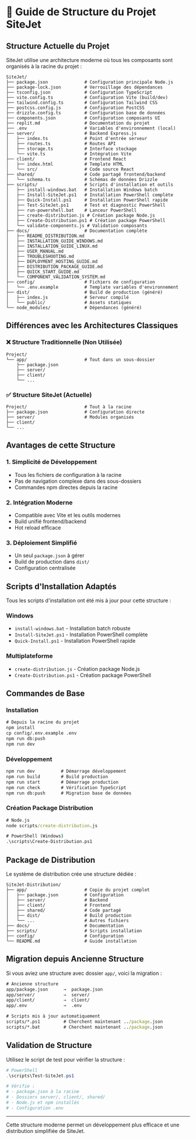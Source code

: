 # 📁 Guide de Structure du Projet SiteJet

## Structure Actuelle du Projet

SiteJet utilise une architecture moderne où tous les composants sont organisés à la racine du projet :

```
SiteJet/
├── package.json              # Configuration principale Node.js
├── package-lock.json         # Verrouillage des dépendances
├── tsconfig.json             # Configuration TypeScript
├── vite.config.ts            # Configuration Vite (build/dev)
├── tailwind.config.ts        # Configuration Tailwind CSS
├── postcss.config.js         # Configuration PostCSS
├── drizzle.config.ts         # Configuration base de données
├── components.json           # Configuration composants UI
├── replit.md                 # Documentation du projet
├── .env                      # Variables d'environnement (local)
├── server/                   # Backend Express.js
│   ├── index.ts              # Point d'entrée serveur
│   ├── routes.ts             # Routes API
│   ├── storage.ts            # Interface stockage
│   └── vite.ts               # Intégration Vite
├── client/                   # Frontend React
│   ├── index.html            # Template HTML
│   └── src/                  # Code source React
├── shared/                   # Code partagé frontend/backend
│   └── schema.ts             # Schémas de données Drizzle
├── scripts/                  # Scripts d'installation et outils
│   ├── install-windows.bat   # Installation Windows batch
│   ├── Install-SiteJet.ps1   # Installation PowerShell complète
│   ├── Quick-Install.ps1     # Installation PowerShell rapide
│   ├── Test-SiteJet.ps1      # Test et diagnostic PowerShell
│   ├── run-powershell.bat    # Lanceur PowerShell
│   ├── create-distribution.js # Création package Node.js
│   ├── Create-Distribution.ps1 # Création package PowerShell
│   └── validate-components.js # Validation composants
├── docs/                     # Documentation complète
│   ├── README_DISTRIBUTION.md
│   ├── INSTALLATION_GUIDE_WINDOWS.md
│   ├── INSTALLATION_GUIDE_LINUX.md
│   ├── USER_MANUAL.md
│   ├── TROUBLESHOOTING.md
│   ├── DEPLOYMENT_HOSTING_GUIDE.md
│   ├── DISTRIBUTION_PACKAGE_GUIDE.md
│   ├── QUICK_START_GUIDE.md
│   └── COMPONENT_VALIDATION_SYSTEM.md
├── config/                   # Fichiers de configuration
│   └── .env.example          # Template variables d'environnement
├── dist/                     # Build de production (généré)
│   ├── index.js              # Serveur compilé
│   └── public/               # Assets statiques
└── node_modules/             # Dépendances (généré)
```

## Différences avec les Architectures Classiques

### ❌ Structure Traditionnelle (Non Utilisée)
```
Project/
└── app/                      # Tout dans un sous-dossier
    ├── package.json
    ├── server/
    ├── client/
    └── ...
```

### ✅ Structure SiteJet (Actuelle)
```
Project/                      # Tout à la racine
├── package.json              # Configuration directe
├── server/                   # Modules organisés
├── client/
└── ...
```

## Avantages de cette Structure

### 1. **Simplicité de Développement**
- Tous les fichiers de configuration à la racine
- Pas de navigation complexe dans des sous-dossiers
- Commandes npm directes depuis la racine

### 2. **Intégration Moderne**
- Compatible avec Vite et les outils modernes
- Build unifié frontend/backend
- Hot reload efficace

### 3. **Déploiement Simplifié**
- Un seul `package.json` à gérer
- Build de production dans `dist/`
- Configuration centralisée

## Scripts d'Installation Adaptés

Tous les scripts d'installation ont été mis à jour pour cette structure :

### Windows
- `install-windows.bat` - Installation batch robuste
- `Install-SiteJet.ps1` - Installation PowerShell complète
- `Quick-Install.ps1` - Installation PowerShell rapide

### Multiplateforme
- `create-distribution.js` - Création package Node.js
- `Create-Distribution.ps1` - Création package PowerShell

## Commandes de Base

### Installation
```cmd
# Depuis la racine du projet
npm install
cp config/.env.example .env
npm run db:push
npm run dev
```

### Développement
```cmd
npm run dev          # Démarrage développement
npm run build        # Build production
npm run start        # Démarrage production
npm run check        # Vérification TypeScript
npm run db:push      # Migration base de données
```

### Création Package Distribution
```cmd
# Node.js
node scripts/create-distribution.js

# PowerShell (Windows)
.\scripts\Create-Distribution.ps1
```

## Package de Distribution

Le système de distribution crée une structure dédiée :

```
SiteJet-Distribution/
├── app/                      # Copie du projet complet
│   ├── package.json          # Configuration
│   ├── server/               # Backend
│   ├── client/               # Frontend  
│   ├── shared/               # Code partagé
│   ├── dist/                 # Build production
│   └── ...                   # Autres fichiers
├── docs/                     # Documentation
├── scripts/                  # Scripts installation
├── config/                   # Configuration
└── README.md                 # Guide installation
```

## Migration depuis Ancienne Structure

Si vous aviez une structure avec dossier `app/`, voici la migration :

```cmd
# Ancienne structure
app/package.json      →  package.json
app/server/           →  server/
app/client/           →  client/
app/.env              →  .env

# Scripts mis à jour automatiquement
scripts/*.ps1         # Cherchent maintenant ../package.json
scripts/*.bat         # Cherchent maintenant ../package.json
```

## Validation de Structure

Utilisez le script de test pour vérifier la structure :

```powershell
# PowerShell
.\scripts\Test-SiteJet.ps1

# Vérifie :
# - package.json à la racine
# - Dossiers server/, client/, shared/
# - Node.js et npm installés
# - Configuration .env
```

---

Cette structure moderne permet un développement plus efficace et une distribution simplifiée de SiteJet.